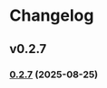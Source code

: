 # Changelog

## v0.2.7

### [0.2.7](https://github.com/Dawn-Dream/Todos/compare/v0.2.6...v0.2.7) (2025-08-25)


